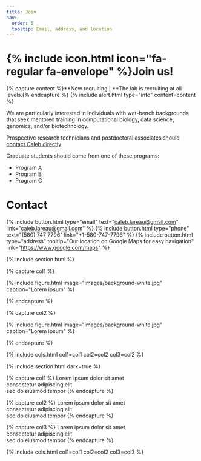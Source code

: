 ```yaml
---
title: Join
nav:
  order: 5
  tooltip: Email, address, and location
---
```


# {% include icon.html icon="fa-regular fa-envelope" %}Join us!


{% capture content %}**Now recruiting | **The lab is recruiting at all levels.{% endcapture %}
{% include alert.html type="info" content=content %}

We are particularly interested in individuals with wet-bench 
backgrounds that seek mentored training in computational biology, data science, genomics, and/or biotechnology. 

Prospective research technicians and postdoctoral associates should [contact Caleb directly](mailto:caleb.lareau@gmail.com).

Graduate students should come from one of these programs:
- Program A
- Program B
- Program C


# Contact
{%
  include button.html
  type="email"
  text="caleb.lareau@gmail.com"
  link="caleb.lareau@gmail.com"
%}
{%
  include button.html
  type="phone"
  text="(580) 747 7796"
  link="+1-580-747-7796"
%}
{%
  include button.html
  type="address"
  tooltip="Our location on Google Maps for easy navigation"
  link="https://www.google.com/maps"
%}


{% include section.html %}

{% capture col1 %}

{%
  include figure.html
  image="images/background-white.jpg"
  caption="Lorem ipsum"
%}

{% endcapture %}

{% capture col2 %}

{%
  include figure.html
  image="images/background-white.jpg"
  caption="Lorem ipsum"
%}

{% endcapture %}

{% include cols.html col1=col1 col2=col2 col3=col2 %}

{% include section.html dark=true %}

{% capture col1 %}
Lorem ipsum dolor sit amet  
consectetur adipiscing elit  
sed do eiusmod tempor
{% endcapture %}

{% capture col2 %}
Lorem ipsum dolor sit amet  
consectetur adipiscing elit  
sed do eiusmod tempor
{% endcapture %}

{% capture col3 %}
Lorem ipsum dolor sit amet  
consectetur adipiscing elit  
sed do eiusmod tempor
{% endcapture %}

{% include cols.html col1=col1 col2=col2 col3=col3 %}

